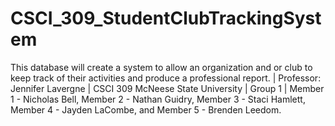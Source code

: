 # CSCI_309_StudentClubTrackingSystem
This database will create a system to allow an organization and or club to keep track of their activities and produce a professional report. | Professor: Jennifer Lavergne | CSCI 309 McNeese State University | Group 1 | Member 1 - Nicholas Bell, Member 2 - Nathan Guidry, Member 3 - Staci Hamlett, Member 4 - Jayden LaCombe, and Member 5 - Brenden Leedom.
